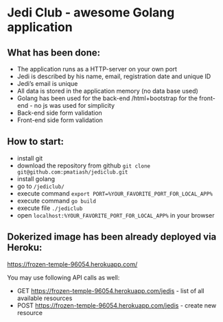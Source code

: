 # Jedi Club - awesome Golang application

## What has been done:
* The application runs as a HTTP-server on your own port
* Jedi is described by his name, email, registration date and unique ID
* Jedi’s email is unique
* All data is stored in the application memory (no data base used)
* Golang has been used for the back-end /html+bootstrap for the front-end - no js was used for simplicity
* Back-end side form validation
* Front-end side form validation

## How to start:
* install git
* download the repository from github `git clone git@github.com:pmatiash/jediclub.git`
* install golang
* go to `/jediclub/`
* execute command `export PORT=%YOUR_FAVORITE_PORT_FOR_LOCAL_APP%` 
* execute command `go build`
* execute file `./jediclub` 
* open `localhost:%YOUR_FAVORITE_PORT_FOR_LOCAL_APP%` in your browser

## Dokerized image has been already deployed via Heroku:
https://frozen-temple-96054.herokuapp.com/

You may use following API calls as well:
* GET https://frozen-temple-96054.herokuapp.com/jedis - list of all available resources
* POST https://frozen-temple-96054.herokuapp.com/jedis - create new resource
